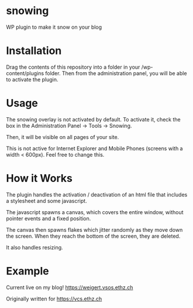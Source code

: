 # snowing
WP plugin to make it snow on your blog

# Installation
Drag the contents of this repository into a folder in your /wp-content/plugins folder. Then from the administration panel, you will be able to activate the plugin.

# Usage
The snowing overlay is not activated by default. To activate it, check the box in the Administration Panel -> Tools -> Snowing.

Then, it will be visible on all pages of your site.

This is not active for Internet Explorer and Mobile Phones (screens with a width < 600px). Feel free to change this.

# How it Works
The plugin handles the activation / deactivation of an html file that includes a stylesheet and some javascript.

The javascript spawns a canvas, which covers the entire window, without pointer events and a fixed position.

The canvas then spawns flakes which jitter randomly as they move down the screen. When they reach the bottom of the screen, they are deleted.

It also handles resizing.

# Example
Current live on my blog! https://weigert.vsos.ethz.ch

Originally written for https://vcs.ethz.ch

